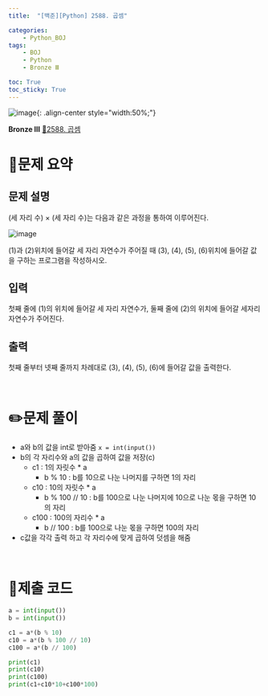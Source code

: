 ```yaml
---
title:  "[백준][Python] 2588. 곱셈" 

categories: 
    - Python_BOJ
tags: 
    - BOJ
    - Python
    - Bronze Ⅲ

toc: True
toc_sticky: True
---
```

![image](https://github.com/user-attachments/assets/32319fe8-99e9-4031-b5d1-9f1909b510dc){: .align-center style="width:50%;"}

**Bronze Ⅲ** 
[🔗2588. 곱셈]('https://www.acmicpc.net/problem/2588')

# 📝문제 요약
## 문제 설명
(세 자리 수) × (세 자리 수)는 다음과 같은 과정을 통하여 이루어진다.

![image](https://github.com/user-attachments/assets/81bacb27-b28a-4eaa-94e3-4492cb12362c)

(1)과 (2)위치에 들어갈 세 자리 자연수가 주어질 때 (3), (4), (5), (6)위치에 들어갈 값을 구하는 프로그램을 작성하시오.

## 입력
첫째 줄에 (1)의 위치에 들어갈 세 자리 자연수가, 둘째 줄에 (2)의 위치에 들어갈 세자리 자연수가 주어진다.

## 출력
첫째 줄부터 넷째 줄까지 차례대로 (3), (4), (5), (6)에 들어갈 값을 출력한다.


<br>

# ✏️문제 풀이
- a와 b의 값을 int로 받아줌 `x = int(input())`
- b의 각 자리수와 a의 값을 곱하여 값을 저장(c)
    - c1 : 1의 자릿수 * a
        - b % 10 : b를 10으로 나눈 나머지를 구하면 1의 자리
    - c10 : 10의 자릿수 * a
        - b % 100 // 10 : b를 100으로 나눈 나머지에 10으로 나눈 몫을 구하면 10의 자리
    - c100 : 100의 자리수 * a
        - b // 100 : b를 100으로 나눈 몫을 구하면 100의 자리
- c값을 각각 출력 하고  각 자리수에 맞게 곱하여 덧셈을 해줌

<br>

# 💯제출 코드
```python
a = int(input())
b = int(input())

c1 = a*(b % 10)
c10 = a*(b % 100 // 10)
c100 = a*(b // 100)

print(c1)
print(c10)
print(c100)
print(c1+c10*10+c100*100)
```
